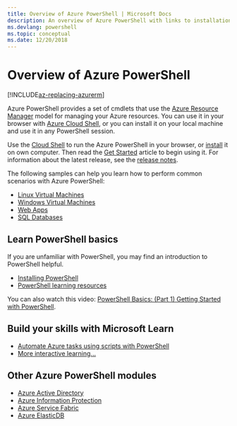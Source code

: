 ```yaml
---
title: Overview of Azure PowerShell | Microsoft Docs
description: An overview of Azure PowerShell with links to installation and configuration.
ms.devlang: powershell
ms.topic: conceptual
ms.date: 12/20/2018
---
```

# Overview of Azure PowerShell

[!INCLUDE[az-replacing-azurerm](../includes/az-replacing-azurerm.md)]

Azure PowerShell provides a set of cmdlets that use the
[Azure Resource Manager](/azure/azure-resource-manager/resource-group-overview) model for managing
your Azure resources. You can use it in your browser with
[Azure Cloud Shell](/azure/cloud-shell/overview), or you can install it on your local machine and
use it in any PowerShell session.

Use the [Cloud Shell](/azure/cloud-shell/overview) to run the Azure PowerShell in your browser, or
[install](install-azurerm-ps.md) it on own computer. Then read the
[Get Started](get-started-azureps.md) article to begin using it. For information about the latest
release, see the [release notes](release-notes-azureps.md).

The following samples can help you learn how to perform common scenarios with Azure PowerShell:

- [Linux Virtual Machines](https://docs.microsoft.com/azure/virtual-machines/linux/powershell-samples)
- [Windows Virtual Machines](https://docs.microsoft.com/azure/virtual-machines/windows/powershell-samples)
- [Web Apps](/azure/app-service-web/app-service-powershell-samples?toc=/powershell/azure/toc.json)
- [SQL Databases](/azure/sql-database/sql-database-powershell-samples?toc=/powershell/azure/toc.json)

## Learn PowerShell basics

If you are unfamiliar with PowerShell, you may find an introduction to PowerShell helpful.

- [Installing PowerShell](/powershell/scripting/install/installing-powershell)
- [PowerShell learning resources](/powershell/scripting/learn/more-powershell-learning)

You can also watch this video:
[PowerShell Basics: (Part 1) Getting Started with PowerShell](https://channel9.msdn.com/Blogs/Taste-of-Premier/PowerShellBasicsPart1).

## Build your skills with Microsoft Learn

- [Automate Azure tasks using scripts with PowerShell](/learn/modules/automate-azure-tasks-with-powershell/)
- [More interactive learning...](/learn/browse/?term=powershell)

## Other Azure PowerShell modules

- [Azure Active Directory](/powershell/azure/active-directory/)
- [Azure Information Protection](/powershell/azure/aip/)
- [Azure Service Fabric](/powershell/azure/service-fabric/)
- [Azure ElasticDB](/powershell/azure/elasticdbjobs/)
